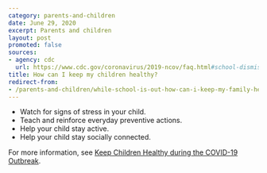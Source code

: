 ```yaml
---
category: parents-and-children
date: June 29, 2020
excerpt: Parents and children
layout: post
promoted: false
sources:
- agency: cdc
  url: https://www.cdc.gov/coronavirus/2019-ncov/faq.html#school-dismissals
title: How can I keep my children healthy?
redirect-from: 
- /parents-and-children/while-school-is-out-how-can-i-keep-my-family-healthy/
---
```


- Watch for signs of stress in your child.
- Teach and reinforce everyday preventive actions.
- Help your child stay active.
- Help your child stay socially connected.

For more information, see [Keep Children Healthy during the COVID-19 Outbreak](https://www.cdc.gov/coronavirus/2019-ncov/daily-life-coping/children.html).